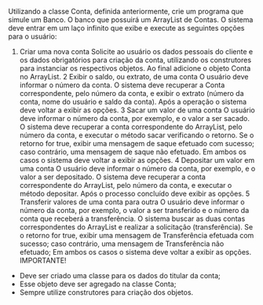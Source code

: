 Utilizando a classe Conta, definida anteriormente, crie um programa que simule um Banco. O banco que
possuirá um ArrayList de Contas. O sistema deve entrar em um laço infinito que exibe e execute as
seguintes opções para o usuário:
1. Criar uma nova conta
   Solicite ao usuário os dados pessoais do cliente e os dados obrigatórios para criação da conta,
   utilizando os construtores para instanciar os respectivos objetos. Ao final adicione o objeto Conta
   no ArrayList.
   2 Exibir o saldo, ou extrato, de uma conta
   O usuário deve informar o número da conta. O sistema deve recuperar a Conta correspondente,
   pelo número da conta, e exibir o extrato (número da conta, nome do usuário e saldo da conta).
   Após a operação o sistema deve voltar a exibir as opções.
   3 Sacar um valor de uma conta
   O usuário deve informar o número da conta, por exemplo, e o valor a ser sacado. O sistema deve
   recuperar a conta correspondente do ArrayList, pelo número da conta, e executar o método sacar
   verificando o retorno. Se o retorno for true, exibir uma mensagem de saque efetuado com sucesso;
   caso contrário, uma mensagem de saque não efetuado. Em ambos os casos o sistema deve voltar
   a exibir as opções.
   4 Depositar um valor em uma conta
   O usuário deve informar o número da conta, por exemplo, e o valor a ser depositado. O sistema
   deve recuperar a conta correspondente do ArrayList, pelo número da conta, e executar o método
   depositar. Após o processo concluído deve exibir as opções.
   5 Transferir valores de uma conta para outra
   O usuário deve informar o número da conta, por exemplo, o valor a ser transferido e o número da
   conta que receberá a transferência. O sistema buscar as duas contas correspondentes do ArrayList
   e realizar a solicitação (transferência). Se o retorno for true, exibir uma mensagem de Transferência
   efetuada com sucesso; caso contrário, uma mensagem de Transferência não efetuado; Em ambos
   os casos o sistema deve voltar a exibir as opções.
   IMPORTANTE!
- Deve ser criado uma classe para os dados do titular da conta;
- Esse objeto deve ser agregado na classe Conta;
- Sempre utilize construtores para criação dos objetos.